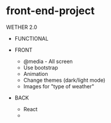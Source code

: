 # front-end-project

WETHER 2.0
- FUNCTIONAL





- FRONT
  - @media - All screen
  - Use bootstrap
  - Animation
  - Change themes (dark/light mode)
  - Images for "type of weather"



- BACK
  - React
  - 






